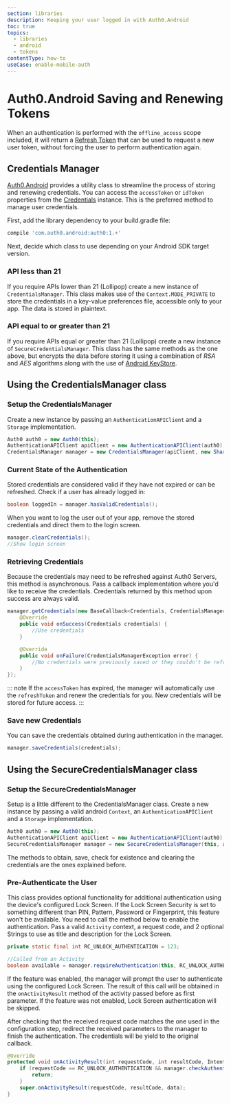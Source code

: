 ```yaml
---
section: libraries
description: Keeping your user logged in with Auth0.Android
toc: true
topics:
  - libraries
  - android
  - tokens
contentType: how-to
useCase: enable-mobile-auth
---
```

# Auth0.Android Saving and Renewing Tokens

When an authentication is performed with the `offline_access` scope included, it will return a [Refresh Token](/refresh-token) that can be used to request a new user token, without forcing the user to perform authentication again.

## Credentials Manager

[Auth0.Android](https://github.com/auth0/Auth0.Android) provides a utility class to streamline the process of storing and renewing credentials. You can access the `accessToken` or `idToken` properties from the [Credentials](https://github.com/auth0/Auth0.Android/blob/master/auth0/src/main/java/com/auth0/android/result/Credentials.java) instance. This is the preferred method to manage user credentials.

First, add the library dependency to your build.gradle file:

```gradle
compile 'com.auth0.android:auth0:1.+'
```

Next, decide which class to use depending on your Android SDK target version.

### API less than 21

If you require APIs lower than 21 (Lollipop) create a new instance of `CredentialsManager`. This class makes use of the `Context.MODE_PRIVATE` to store the credentials in a key-value preferences file, accessible only to your app. The data is stored in plaintext.

### API equal to or greater than 21

If you require APIs equal or greater than 21 (Lollipop) create a new instance of `SecureCredentialsManager`. This class has the same methods as the one above, but encrypts the data before storing it using a combination of _RSA_ and _AES_ algorithms along with the use of [Android KeyStore](https://developer.android.com/reference/java/security/KeyStore.html).

## Using the CredentialsManager class

### Setup the CredentialsManager

Create a new instance by passing an `AuthenticationAPIClient` and a `Storage` implementation.

```java
Auth0 auth0 = new Auth0(this);
AuthenticationAPIClient apiClient = new AuthenticationAPIClient(auth0);
CredentialsManager manager = new CredentialsManager(apiClient, new SharedPreferencesStorage(this));
```

### Current State of the Authentication

Stored credentials are considered valid if they have not expired or can be refreshed. Check if a user has already logged in:

```java
boolean loggedIn = manager.hasValidCredentials();
```

When you want to log the user out of your app, remove the stored credentials and direct them to the login screen.

```java
manager.clearCredentials();
//Show login screen
```

### Retrieving Credentials

Because the credentials may need to be refreshed against Auth0 Servers, this method is asynchronous. Pass a callback implementation where you'd like to receive the credentials. Credentials returned by this method upon success are always valid.

```java
manager.getCredentials(new BaseCallback<Credentials, CredentialsManagerException>() {
    @Override
    public void onSuccess(Credentials credentials) {
        //Use credentials
    }

    @Override
    public void onFailure(CredentialsManagerException error) {
        //No credentials were previously saved or they couldn't be refreshed
    }
});
```

::: note
If the `accessToken` has expired, the manager will automatically use the `refreshToken` and renew the credentials for you. New credentials will be stored for future access.
:::

### Save new Credentials

You can save the credentials obtained during authentication in the manager.

```java
manager.saveCredentials(credentials);
```

## Using the SecureCredentialsManager class

### Setup the SecureCredentialsManager

Setup is a little different to the CredentialsManager class. Create a new instance by passing a valid android `Context`, an `AuthenticationAPIClient` and a `Storage` implementation.

```java
Auth0 auth0 = new Auth0(this);
AuthenticationAPIClient apiClient = new AuthenticationAPIClient(auth0);
SecureCredentialsManager manager = new SecureCredentialsManager(this, apiClient, new SharedPreferencesStorage(this));
```

The methods to obtain, save, check for existence and clearing the credentials are the ones explained before.

### Pre-Authenticate the User

This class provides optional functionality for additional authentication using the device's configured Lock Screen. If the Lock Screen Security is set to something different than PIN, Pattern, Password or Fingerprint, this feature won't be available. You need to call the method below to enable the authentication. Pass a valid `Activity` context, a request code, and 2 optional Strings to use as title and description for the Lock Screen.

```java
private static final int RC_UNLOCK_AUTHENTICATION = 123;

//Called from an Activity
boolean available = manager.requireAuthentication(this, RC_UNLOCK_AUTHENTICATION, getString(R.string.unlock_authentication_title), getString(R.string.unlock_authentication_description));
```

If the feature was enabled, the manager will prompt the user to authenticate using the configured Lock Screen. The result of this call will be obtained in the `onActivityResult` method of the activity passed before as first parameter. If the feature was not enabled, Lock Screen authentication will be skipped.

After checking that the received request code matches the one used in the configuration step, redirect the received parameters to the manager to finish the authentication. The credentials will be yield to the original callback.

```java
@Override
protected void onActivityResult(int requestCode, int resultCode, Intent data) {
    if (requestCode == RC_UNLOCK_AUTHENTICATION && manager.checkAuthenticationResult(requestCode, resultCode)) {
        return;
    }
    super.onActivityResult(requestCode, resultCode, data);
}
```
